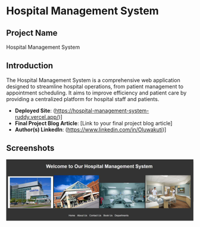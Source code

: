 # Hospital Management System

## Project Name
Hospital Management System

## Introduction
The Hospital Management System is a comprehensive web application designed to streamline hospital operations, from patient management to appointment scheduling. It aims to improve efficiency and patient care by providing a centralized platform for hospital staff and patients.

- **Deployed Site**: (https://hospital-management-system-ruddy.vercel.app/)]
- **Final Project Blog Article**: [Link to your final project blog article]
- **Author(s) LinkedIn**: (https://www.linkedin.com/in/Oluwakuti)]

## Screenshots
![alt text](image.png)
